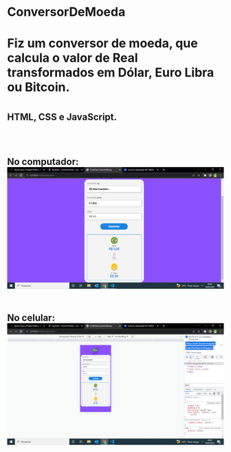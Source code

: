 # ConversorDeMoeda
<h1> Fiz um conversor de moeda, que calcula o valor de Real transformados em Dólar, Euro Libra ou Bitcoin.<h1>
  <h2> HTML, CSS e JavaScript. <h2>
    <br>
    <br>
    No computador:
    <img src ="https://github.com/Joaoferreiras/ConversorDeMoeda/blob/master/img/Captura%20de%20Tela%20(12).png?raw=true">
    <br>
    <br>
    <br>
    No celular:
   <img src="https://github.com/Joaoferreiras/ConversorDeMoeda/blob/master/img/Captura%20de%20Tela%20(13).png?raw=true">
